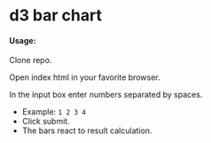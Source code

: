 # d3 bar chart

#### Usage:

Clone repo.

Open index html in your favorite browser.

In the input box enter numbers separated by spaces.
* Example: ```1 2 3 4```
* Click submit.
* The bars react to result calculation.

